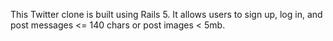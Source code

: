 This Twitter clone is built using Rails 5. 
It allows users to sign up, log in, and post messages <= 140 chars or post images < 5mb. 
